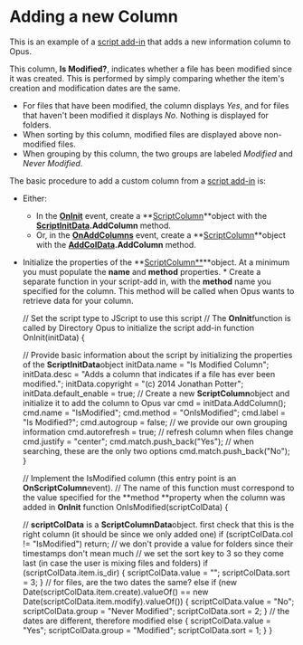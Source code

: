 # Adding a new Column

This is an example of a [script add-in](../script_add-ins/RAEDME.md) that adds a new information column to Opus.

This column, **Is Modified?**, indicates whether a file has been modified since it was created. This is performed by simply comparing whether the item's creation and modification dates are the same.

- For files that have been modified, the column displays *Yes*, and for files that haven't been modified it displays *No*. Nothing is displayed for folders.
- When sorting by this column, modified files are displayed above non-modified files.
- When grouping by this column, the two groups are labeled *Modified* and *Never Modified*.

The basic procedure to add a custom column from a [script add-in](../script_add-ins/RAEDME.md) is:

- Either:
  - In the **[OnInit](/Manual/reference/scripting_reference/scripting_events/oninit.md)** event, create a **[ScriptColumn](/Manual/reference/scripting_reference/scripting_objects/scriptcolumn.md)**object with the **[ScriptInitData](/Manual/reference/scripting_reference/scripting_objects/scriptinitdata.md).AddColumn** method.
  - Or, in the **[OnAddColumns](/Manual/reference/scripting_reference/scripting_events/onaddcolumns.md)** event, create a **[ScriptColumn](/Manual/reference/scripting_reference/scripting_objects/scriptcolumn.md)**object with the **[AddColData](/Manual/reference/scripting_reference/scripting_objects/addcoldata.md).AddColumn** method.

- Initialize the properties of the **[ScriptColumn\*\*](/Manual/reference/scripting_reference/scripting_objects/scriptcolumn.md)**object. At a minimum you must populate the **name** and **method** properties. \* Create a separate function in your script-add in, with the **method** name you specified for the column. This method will be called when Opus wants to retrieve data for your column.

    // Set the script type to JScript to use this script
    // The **OnInit**function is called by Directory Opus to initialize the script add-in
    function OnInit(initData) {

    // Provide basic information about the script by initializing the properties of the **ScriptInitData**object
    initData.name = "Is Modified Column";
    initData.desc = "Adds a column that indicates if a file has ever been modified.";
    initData.copyright = "(c) 2014 Jonathan Potter";
    initData.default_enable = true; // Create a new **ScriptColumn**object and initialize it to add the column to Opus
    var cmd = initData.AddColumn();
    cmd.name = "IsModified";
    cmd.method = "OnIsModified";
    cmd.label = "Is Modified?";
    cmd.autogroup = false; // we provide our own grouping information
    cmd.autorefresh = true; // refresh column when files change
    cmd.justify = "center";
    cmd.match.push_back("Yes"); // when searching, these are the only two options
    cmd.match.push_back("No");
    }

    // Implement the IsModified column (this entry point is an **OnScriptColumn**event).
    // The name of this function must correspond to the value specified for the **method **property when the column was added in **OnInit**
    function OnIsModified(scriptColData) {

    // **scriptColData** is a **ScriptColumnData**object. first check that this is the right column (it should be since we only added one)
    if (scriptColData.col != "IsModified")
    return;
    // we don't provide a value for folders since their timestamps don't mean much
    // we set the sort key to 3 so they come last (in case the user is mixing files and folders)
    if (scriptColData.item.is_dir) {
    scriptColData.value = "";
    scriptColData.sort = 3;
    }
    // for files, are the two dates the same?
    else if (new Date(scriptColData.item.create).valueOf() == new Date(scriptColData.item.modify).valueOf()) {
    scriptColData.value = "No";
    scriptColData.group = "Never Modified";
    scriptColData.sort = 2;
    }
    // the dates are different, therefore modified
    else {
    scriptColData.value = "Yes";
    scriptColData.group = "Modified";
    scriptColData.sort = 1;
    }
    }
